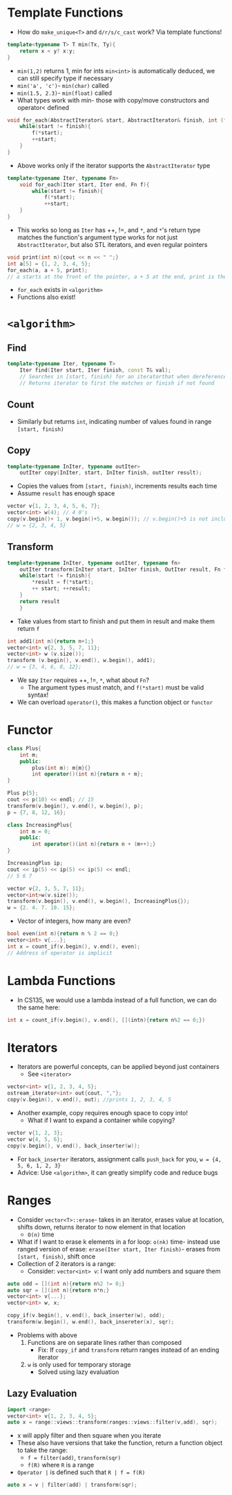 # Template Functions
- How do `make_unique<T>` and `d/r/s/c_cast` work? Via template functions!
```cpp
template<typename T> T min(Tx, Ty){
	return x < y? x:y;
}
```
- `min(1,2)` returns 1, min for ints `min<int>` is automatically deduced, we can still specify type if necessary
- `min('a', 'c')`- `min(char)` called
- `min(1.5, 2.3)`- `min(float)` called
- What types work with min- those with copy/move constructors and operator< defined
```cpp
void for_each(AbstractIterator& start, AbstractIterator& finish, int (*f)(int)){
	while(start != finish){
		f(*start);
		++start;
	}
}
```
- Above works only if the iterator supports the `AbstractIterator` type

```cpp
template<typename Iter, typename Fn>
	void for_each(Iter start, Iter end, Fn f){
		while(start != finish){
			f(*start);
			++start;
	}
}
```
- This works so long as `Iter` has ++, !=, and `*`, and `*`'s return type matches the function's argument type works for not just `AbstractIterator`, but also STL iterators, and even regular pointers
```cpp
void print(int n){cout << n << " ";}
int a[5] = {1, 2, 3, 4, 5};
for_each(a, a + 5, print);
// a starts at the front of the pointer, a + 5 at the end, print is the print function
```
- `for_each` exists in `<algorithm>`
- Functions also exist!
# `<algorithm>`
## Find
```cpp
template<typename Iter, typename T>
	Iter find(Iter start, Iter finish, const T& val);
	// Searches in [start, finish) for an iteratorthat when dereferenced == val
	// Returns iterator to first the matches or finish if not found
```
## Count
- Similarly but returns `int`, indicating number of values found in range `[start, finish)`
## Copy
```cpp
template<typename InIter, typename outIter>
	outIter copy(InIter, start, InIter finish, outIter result);
```
- Copies the values from `[start, finish)`, increments results each time
- Assume `result` has enough space
```cpp
vector v{1, 2, 3, 4, 5, 6, 7};
vector<int> w(4); // 4 0's
copy(v.begin()+ 1, v.begin()+5, w.begin()); // v.begin()+5 is not inclusive
// w = {2, 3, 4, 5}
```
## Transform
```cpp
template<typename InIter, typename outIter, typename fn>
	outIter transform(InIter start, InIter finish, OutIter result, Fn f){
	while(start != finish){
		*result = f(*start);
		++ start; ++result;
	}
	return result
	}
```
- Take values from start to finish and put them in result and make them return `f`
```cpp
int add1(int n){return n+1;}
vector<int> v{2, 3, 5, 7, 11};
vector<int> w (v.size());
transform (v.begin(), v.end(), w.begin(), add1);
// w = {3, 4, 6, 8, 12};
```
- We say `Iter` requires ++, !=, `*`, what about `Fn`?
	- The argument types must match, and `f(*start)` must be valid syntax!
- We can overload `operator()`, this makes a function object or `functor`
# Functor
```cpp
class Plus{
	int m;
	public:
		plus(int m): m{m}{}
		int operator()(int n){return n + m};
}

Plus p{5};
cout << p(10) << endl; // 15
transform(v.begin(), v.end(), w.begin(), p);
p = {7, 8, 12, 16};
```

```cpp
class IncreasingPlus{
	int m = 0;
	public:
		int operator()(int n){return n + (m++);}
}

IncreasingPlus ip;
cout << ip(5) << ip(5) << ip(5) << endl;
// 5 6 7

vector v{2, 3, 5, 7, 11};
vector<int>w(v.size());
transform(v.begin(), v.end(), w.begin(), IncreasingPlus{});
w = {2. 4. 7. 10. 15};
```
- Vector of integers, how many are even?
```cpp
bool even(int n){return n % 2 == 0;}
vector<int> v{...};
int x = count_if(v.begin(), v.end(), even);
// Address of operator is implicit
```
# Lambda Functions
- In CS135, we would use a lambda instead of a full function, we can do the same here:
```cpp
int x = count_if(v.begin(), v.end(), [](intn){return n%2 == 0;})
```
# Iterators
- Iterators are powerful concepts, can be applied beyond just containers
	- See `<iterator>`
```cpp
vector<int> v{1, 2, 3, 4, 5};
ostream_iterator<int> out{cout, ","};
copy(v.begin(), v.end(), out); //prints 1, 2, 3, 4, 5
```
- Another example, copy requires enough space to copy into!
	- What if I want to expand a container while copying?
```cpp
vector v{1, 2, 3};
vector w{4, 5, 6};
copy(v.begin(), v.end(), back_inserter(w));
```
- For `back_inserter` iterators, assignment calls `push_back` for you, `w = {4, 5, 6, 1, 2, 3}`
- Advice: Use `<algorithm>`, it can greatly simplify code and reduce bugs
# Ranges
- Consider `vector<T>::erase`- takes in an iterator, erases value at location, shifts down, returns iterator to now element in that location
	- `O(n)` time
- What if I want to erase k elements in a for loop: `o(nk)` time- instead use ranged version of erase: `erase(Iter start, Iter finish)`- erases from `[start, finish)`, shift once
- Collection of 2 iterators is a range:
	- Consider: `vector<int> v`: I want only add numbers and square them
```cpp
auto odd = [](int n){return n%2 != 0;}
auto sqr = [](int n){return n*n;}
vector<int> v{...};
vector<int> w, x;

copy_if(v.begin(), v.end(), back_inserter(w), odd);
transform(w.begin(), w.end(), back_insereter(x), sqr);

```
- Problems with above
	1. Functions are on separate lines rather than composed
		- Fix: If `copy_if` and `transform` return ranges instead of an ending iterator
	2. `w` is only used for temporary storage
		- Solved using lazy evaluation

## Lazy Evaluation
```cpp
import <range>
vector<int> v{1, 2, 3, 4, 5};
auto x = range::views::transform(ranges::views::filter(v,add), sqr);
```
- x will apply filter and then square when you iterate
- These also have versions that take the function, return a function object to take the range:
	- `f = filter(add)`, `transform(sqr)`
	- `f(R)` where `R` is a range
- `Operator |` is defined such that `R | f = f(R)`
```cpp
auto x = v | filter(add) | transform(sqr);
```